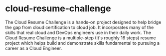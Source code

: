 # cloud-resume-challenge

The Cloud Resume Challenge is a hands-on project designed to help bridge the gap from cloud certification to cloud job. It incorporates many of the skills that real cloud and DevOps engineers use in their daily work. The Cloud Resume Challenge is a multiple-step (It's roughly 16 steps) resume project which helps build and demonstrate skills fundamental to pursuing a career as a Cloud Engineer. 
